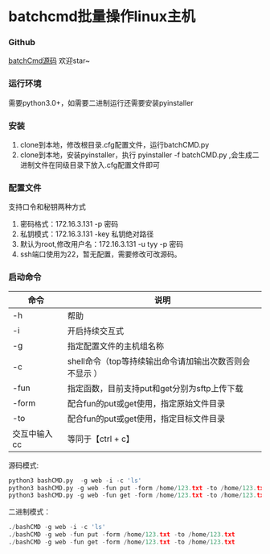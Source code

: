 # batchcmd批量操作linux主机

### Github
[batchCmd源码](https://github.com/NoBugBoy/batchcmd)   欢迎star~
### 运行环境
需要python3.0+，如需要二进制运行还需要安装pyinstaller

### 安装
1.  clone到本地，修改根目录.cfg配置文件，运行batchCMD.py
2.  clone到本地，安装pyinstaller，执行 pyinstaller -f batchCMD.py ,会生成二进制文件在同级目录下放入.cfg配置文件即可

### 配置文件
支持口令和秘钥两种方式
1. 密码格式：172.16.3.131 -p 密码
2. 私钥模式：172.16.3.131 -key 私钥绝对路径
3. 默认为root,修改用户名：172.16.3.131 -u tyy -p 密码
4. ssh端口使用为22，暂无配置，需要修改可改源码。

### 启动命令
|命令| 说明 |
|--|--|
| -h | 帮助 |
| -i | 开启持续交互式 |
| -g | 指定配置文件的主机组名称 |
| -c | shell命令（top等持续输出命令请加输出次数否则会不显示 ） |
| -fun | 指定函数，目前支持put和get分别为sftp上传下载 |
| -form | 配合fun的put或get使用，指定原始文件目录 |
| -to | 配合fun的put或get使用，指定目标文件目录  |
| 交互中输入 cc | 等同于【ctrl + c】 |


源码模式: 
```python
python3 bashCMD.py  -g web -i -c 'ls'
python3 bashCMD.py -g web -fun put -form /home/123.txt -to /home/123.txt
python3 bashCMD.py -g web -fun get -form /home/123.txt -to /home/123.txt
```
二进制模式：
```python
./bashCMD -g web -i -c 'ls'
./bashCMD -g web -fun put -form /home/123.txt -to /home/123.txt
./bashCMD -g web -fun get -form /home/123.txt -to /home/123.txt
```
